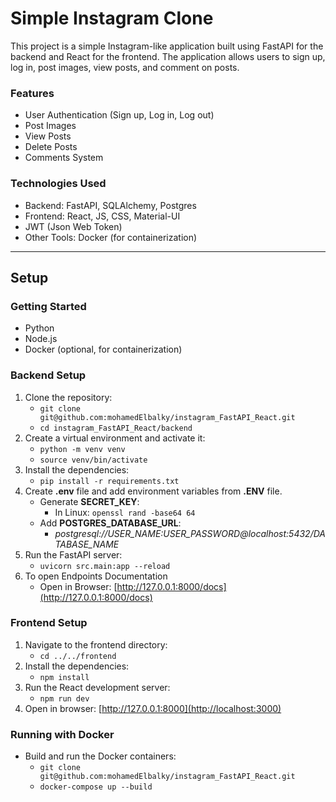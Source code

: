 # Simple Instagram Clone
This project is a simple Instagram-like application built using FastAPI for the backend and React for the frontend. The application allows users to sign up, log in, post images, view posts, and comment on posts.



### Features
- User Authentication (Sign up, Log in, Log out)
- Post Images
- View Posts
- Delete Posts
- Comments System

### Technologies Used
- Backend: FastAPI, SQLAlchemy, Postgres
- Frontend: React, JS, CSS, Material-UI
- JWT (Json Web Token)
- Other Tools: Docker (for containerization)

---

## Setup
### Getting Started
- Python
- Node.js
- Docker (optional, for containerization)

### Backend Setup
1. Clone the repository:
    - `git clone git@github.com:mohamedElbalky/instagram_FastAPI_React.git`
    - `cd instagram_FastAPI_React/backend`
2. Create a virtual environment and activate it:
    - `python -m venv venv`
    - `source venv/bin/activate`
3. Install the dependencies:
    - `pip install -r requirements.txt`
4. Create **.env** file and add environment variables from **.ENV** file.
    - Generate **SECRET_KEY**:
        - In Linux: `openssl rand -base64 64`
    - Add **POSTGRES_DATABASE_URL**:
        - *postgresql://USER_NAME:USER_PASSWORD@localhost:5432/DATABASE_NAME*
5. Run the FastAPI server:
    - `uvicorn src.main:app --reload`
6. To open Endpoints Documentation
    - Open in Browser: [http://127.0.0.1:8000/docs](http://127.0.0.1:8000/docs) 

### Frontend Setup
1. Navigate to the frontend directory:
    - `cd ../../frontend`
2. Install the dependencies:
    - `npm install`
3. Run the React development server:
    - `npm run dev`
4. Open in browser:  [http://127.0.0.1:8000](http://localhost:3000) 


### Running with Docker
- Build and run the Docker containers:
    - `git clone git@github.com:mohamedElbalky/instagram_FastAPI_React.git`
    - `docker-compose up --build`


